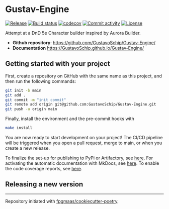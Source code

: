 # Gustav-Engine

[![Release](https://img.shields.io/github/v/release/GustavoSchip/Gustav-Engine)](https://img.shields.io/github/v/release/GustavoSchip/Gustav-Engine)
[![Build status](https://img.shields.io/github/actions/workflow/status/GustavoSchip/Gustav-Engine/main.yml?branch=main)](https://github.com/GustavoSchip/Gustav-Engine/actions/workflows/main.yml?query=branch%3Amain)
[![codecov](https://codecov.io/gh/GustavoSchip/Gustav-Engine/branch/main/graph/badge.svg)](https://codecov.io/gh/GustavoSchip/Gustav-Engine)
[![Commit activity](https://img.shields.io/github/commit-activity/m/GustavoSchip/Gustav-Engine)](https://img.shields.io/github/commit-activity/m/GustavoSchip/Gustav-Engine)
[![License](https://img.shields.io/github/license/GustavoSchip/Gustav-Engine)](https://img.shields.io/github/license/GustavoSchip/Gustav-Engine)

Attempt at a DnD 5e Character builder inspired by Aurora Builder.

- **Github repository**: <https://github.com/GustavoSchip/Gustav-Engine/>
- **Documentation** <https://GustavoSchip.github.io/Gustav-Engine/>

## Getting started with your project

First, create a repository on GitHub with the same name as this project, and then run the following commands:

```bash
git init -b main
git add .
git commit -m "init commit"
git remote add origin git@github.com:GustavoSchip/Gustav-Engine.git
git push -u origin main
```

Finally, install the environment and the pre-commit hooks with

```bash
make install
```

You are now ready to start development on your project!
The CI/CD pipeline will be triggered when you open a pull request, merge to main, or when you create a new release.

To finalize the set-up for publishing to PyPi or Artifactory, see [here](https://fpgmaas.github.io/cookiecutter-poetry/features/publishing/#set-up-for-pypi).
For activating the automatic documentation with MkDocs, see [here](https://fpgmaas.github.io/cookiecutter-poetry/features/mkdocs/#enabling-the-documentation-on-github).
To enable the code coverage reports, see [here](https://fpgmaas.github.io/cookiecutter-poetry/features/codecov/).

## Releasing a new version



---

Repository initiated with [fpgmaas/cookiecutter-poetry](https://github.com/fpgmaas/cookiecutter-poetry).
